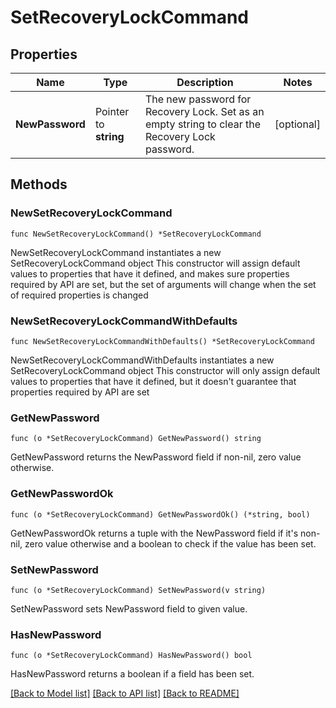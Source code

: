 # SetRecoveryLockCommand

## Properties

Name | Type | Description | Notes
------------ | ------------- | ------------- | -------------
**NewPassword** | Pointer to **string** | The new password for Recovery Lock. Set as an empty string to clear the Recovery Lock password. | [optional] 

## Methods

### NewSetRecoveryLockCommand

`func NewSetRecoveryLockCommand() *SetRecoveryLockCommand`

NewSetRecoveryLockCommand instantiates a new SetRecoveryLockCommand object
This constructor will assign default values to properties that have it defined,
and makes sure properties required by API are set, but the set of arguments
will change when the set of required properties is changed

### NewSetRecoveryLockCommandWithDefaults

`func NewSetRecoveryLockCommandWithDefaults() *SetRecoveryLockCommand`

NewSetRecoveryLockCommandWithDefaults instantiates a new SetRecoveryLockCommand object
This constructor will only assign default values to properties that have it defined,
but it doesn't guarantee that properties required by API are set

### GetNewPassword

`func (o *SetRecoveryLockCommand) GetNewPassword() string`

GetNewPassword returns the NewPassword field if non-nil, zero value otherwise.

### GetNewPasswordOk

`func (o *SetRecoveryLockCommand) GetNewPasswordOk() (*string, bool)`

GetNewPasswordOk returns a tuple with the NewPassword field if it's non-nil, zero value otherwise
and a boolean to check if the value has been set.

### SetNewPassword

`func (o *SetRecoveryLockCommand) SetNewPassword(v string)`

SetNewPassword sets NewPassword field to given value.

### HasNewPassword

`func (o *SetRecoveryLockCommand) HasNewPassword() bool`

HasNewPassword returns a boolean if a field has been set.


[[Back to Model list]](../README.md#documentation-for-models) [[Back to API list]](../README.md#documentation-for-api-endpoints) [[Back to README]](../README.md)



